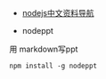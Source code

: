 * [nodejs中文资料导航](https://github.com/youyudehexie/node123)

* nodeppt

用 markdown写ppt

	npm install -g nodeppt